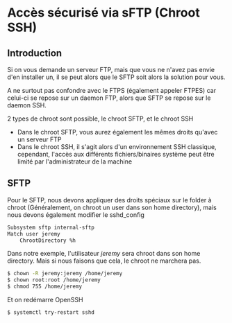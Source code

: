# Accès sécurisé via sFTP (Chroot SSH)

## Introduction

Si on vous demande un serveur FTP, mais que vous ne n'avez pas envie
d'en installer un, il se peut alors que le SFTP soit alors la solution
pour vous.

A ne surtout pas confondre avec le FTPS (également appeler FTPES) car
celui-ci se repose sur un daemon FTP, alors que SFTP se repose sur le
daemon SSH.

2 types de chroot sont possible, le chroot SFTP, et le chroot SSH

-   Dans le chroot SFTP, vous aurez également les mêmes droits qu'avec
    un serveur FTP
-   Dans le chroot SSH, il s'agit alors d'un environnement SSH
    classique, cependant, l'accès aux différents fichiers/binaires
    système peut être limité par l'administrateur de la machine

## SFTP

Pour le SFTP, nous devons appliquer des droits spéciaux sur le folder à
chroot (Généralement, on chroot un user dans son home directory), mais
nous devons également modifier le sshd_config

``` bash
Subsystem sftp internal-sftp
Match user jeremy
    ChrootDirectory %h
```

Dans notre exemple, l'utilisateur *jeremy* sera chroot dans son home
directory. Mais si nous faisons que cela, le chroot ne marchera pas.

``` bash
$ chown -R jeremy:jeremy /home/jeremy
$ chown root:root /home/jeremy
$ chmod 755 /home/jeremy
```

Et on redémarre OpenSSH

``` bash
$ systemctl try-restart sshd
```
